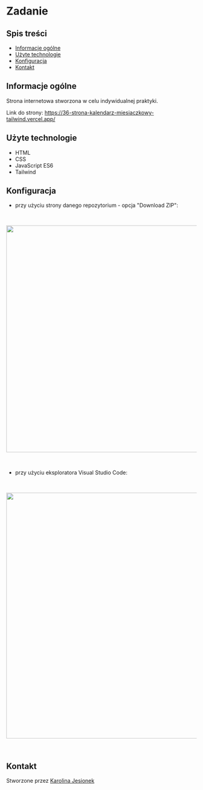 # Zadanie

## Spis treści
* [Informacje ogólne](#informacje-ogólne)
* [Użyte technologie](#użyte-technologie)
* [Konfiguracja](#konfiguracja)
* [Kontakt](#kontakt)

## Informacje ogólne
Strona internetowa stworzona w celu indywidualnej praktyki.

Link do strony: https://36-strona-kalendarz-miesiaczkowy-tailwind.vercel.app/

## Użyte technologie
* HTML
* CSS
* JavaScript ES6
* Tailwind

## Konfiguracja
* przy użyciu strony danego repozytorium - opcja "Download ZIP":

<br/>
<p align="center">
  <img width="600" src="img/readme/screen1.png">
</p>
<br/>

* przy użyciu eksploratora Visual Studio Code:

<br/>
<p align="center">
  <img width="650" src="img/readme/screen2.png">
</p>
<br/>

## Kontakt
Stworzone przez [Karolina Jesionek](mailto:karolina.anna.jesionek@gmail.com) 

